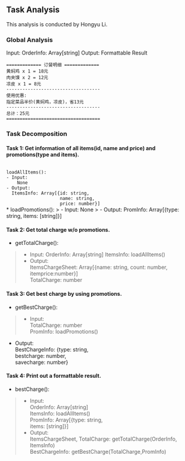 ## Task Analysis
This analysis is conducted by Hongyu Li.

### Global Analysis
Input:
  OrderInfo: Array[string]
Output:
  Formattable Result
  ```
  ============= 订餐明细 =============
  黄焖鸡 x 1 = 18元
  肉夹馍 x 2 = 12元
  凉皮 x 1 = 8元
  -----------------------------------
  使用优惠:
  指定菜品半价(黄焖鸡，凉皮)，省13元
  -----------------------------------
  总计：25元
  ===================================
  ```

### Task Decomposition
#### Task 1: Get information of all items(id, name and price) and promotions(type and items).
<code>
loadAllItems():
- Input:  
    None
- Output:  
  ItemsInfo: Array[{id: string,  
                    name: string,  
                    price: number}]
</code>
* loadPromotions():
> - Input:  
      None
> - Output:  
      PromInfo: Array[{type: string,  
                       items: [string]}]


#### Task 2: Get total charge w/o promotions.
* getTotalCharge():
> - Input:
      OrderInfo: Array[string]
      ItemsInfo: loadAllItems()
> - Output:  
      ItemsChargeSheet: Array[{name: string, count: number, itemprice:number}]  
      TotalCharge: number


#### Task 3: Get best charge by using promotions.
* getBestCharge():
> - Input:  
      TotalCharge: number  
      PromInfo: loadPromotions()
- Output:  
    BestChargeInfo: {type: string,  
                     bestcharge: number,  
                     savecharge: number}


#### Task 4: Print out a formattable result.
* bestCharge():
> - Input:  
    OrderInfo: Array[string]  
    ItemsInfo: loadAllItems()  
    PromInfo: Array[{type: string,  
                     items: [string]}]
> - Output:  
      ItemsChargeSheet, TotalCharge: getTotalCharge(OrderInfo, ItemsInfo)  
      BestChargeInfo: getBestCharge(TotalCharge,PromInfo)
